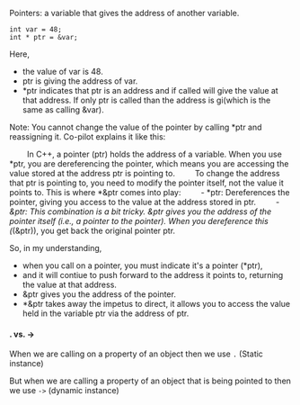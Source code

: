 Pointers: a variable that gives the address of another variable.

```
int var = 48;
int * ptr = &var;
```

Here,
- the value of var is 48.
- ptr is giving the address of var.
- \*ptr indicates that ptr is an address and if called will give the value at that address. If only ptr is called than the address is gi(which is the same as calling &var).

Note: You cannot change the value of the pointer by calling *ptr and reassigning it. Co-pilot explains it like this:

        In C++, a pointer (ptr) holds the address of a variable. When you use *ptr, you are dereferencing the pointer, which means you are accessing the value stored at the address ptr is pointing to.
         To change the address that ptr is pointing to, you need to modify the pointer itself, not the value it points to. This is where *&ptr comes into play:
        - *ptr: Dereferences the pointer, giving you access to the value at the address stored in ptr.
        - *&ptr: This combination is a bit tricky. &ptr gives you the address of the pointer itself (i.e., a pointer to the pointer). When you dereference this (*(&ptr)), you get back the original pointer ptr.

So, in my understanding,
- when you call on a pointer, you must indicate it's a pointer (\*ptr),
- and it will contiue to push forward to the address it points to, returning the value at that address.
- &ptr gives you the address of the pointer.
- \*&ptr takes away the impetus to direct, it allows you to access the value held in the variable ptr via the address of ptr.

#### . vs. ->

When we are calling on a property of an object then we use `.` (Static instance)

But when we are calling a property of an object that is being pointed to then we use `->` (dynamic instance)